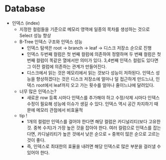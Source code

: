 # Database

* 인덱스 (index)
	- 지정한 컬럼들을 기준으로 메모리 영역에 일종의 목차를 생성하는 것으로 Select 성능 향상
	- B-Tree 인덱스 구조와 인덱스 성능
		- 인덱스 탐색은 root -> branch -> leaf -> 디스크 저장소 순으로 진행
		- 인덱스 두번째 컬럼은 첫 번째 컬럼에 의존하여 정렬하며 두 번쨰 컬럼은 첫 번째 컬럼이 똑같은 열에서만 의미가 있다. 3,4번째 인덱스 컬럼도 있다면 그 이전 컬럼에 의존하는 관계가 만들어진다.
		- 디스크에서 읽는 것은 메모리에서 읽는 것보다 성능이 저하된다. 인덱스 성능을 향상하겠다는 것은 디스크 저장소에 얼마나 덜 접근하게 만드느냐, 인덱스 root에서 leaf까지 오고 가는 횟수를 얼마나 줄이느냐에 달려있다.
	- 너무 많은 인덱스는?
    	- 새로운 row 등록 시마다 인덱스를 추가해야 하고 수정/삭제 시마다 인덱스 수정이 필요해 성능에 이슈가 생길 수 있다. 인덱스 역시 공간 차지하기 때문에 메모리 관점에서 비효율적
    - tip ! 
    	- 1개의 컬럼만 인덱스를 걸어야 한다면 해당 컬럼은 카디널리티(보다 고유한 것. 중복 수치)가 가장 높은 것을 잡아야 한다. 여러 컬럼으로 인덱스를 잡는다면, 카디널리티가 높은 것에서 낮은 순으로 = 중복이 많은 순으로 고르는 것이 좋다.
    	- 즉, 인덱스로 최대한의 효율을 내려면 해당 인덱스로 많은 부분을 걸러낼 수 있어야 한다. 